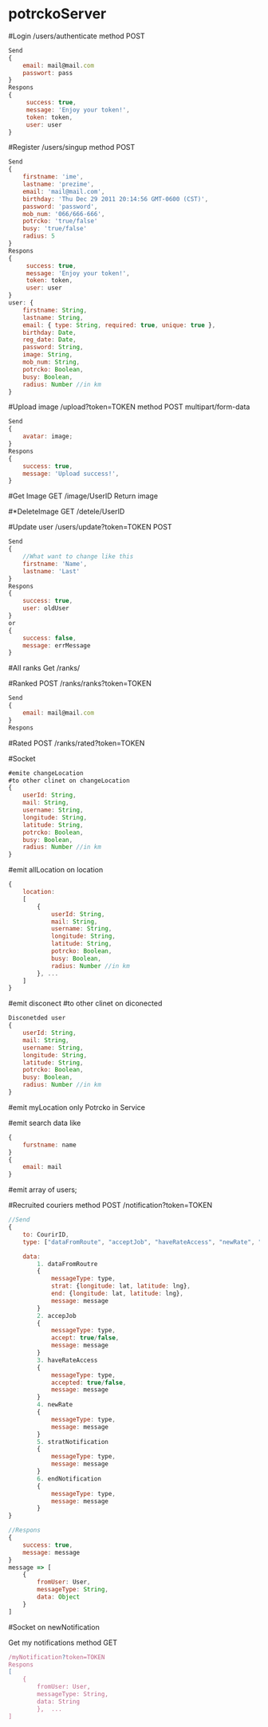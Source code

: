 # potrckoServer

#Login
/users/authenticate
method POST
```javascript
Send
{ 
	email: mail@mail.com
	passwort: pass
}
Respons
{
	 success: true,
     message: 'Enjoy your token!',
     token: token,
     user: user
}
```
#Register
/users/singup
method POST
```javascript
Send
{ 
	firstname: 'ime', 
    lastname: 'prezime',
    email: 'mail@mail.com',
    birthday: 'Thu Dec 29 2011 20:14:56 GMT-0600 (CST)',
    password: 'password',
    mob_num: '066/666-666',
    potrcko: 'true/false'
    busy: 'true/false'
    radius: 5
}
Respons
{
	 success: true,
     message: 'Enjoy your token!',
     token: token,
     user: user
}
user: { 
    firstname: String, 
    lastname: String,
    email: { type: String, required: true, unique: true },
    birthday: Date,
    reg_date: Date,
    password: String, 
    image: String,
    mob_num: String,
    potrcko: Boolean,
    busy: Boolean,
    radius: Number //in km
}
```

#Upload image
/upload?token=TOKEN
method POST multipart/form-data
```javascript
Send
{
	avatar: image;
}
Respons
{
	success: true,
    message: 'Upload success!',
}
```
#Get Image
GET
/image/UserID
Return image

#*DeleteImage 
GET
/detele/UserID

#Update user
/users/update?token=TOKEN
POST
```javascript
Send
{
    //What want to change like this
    firstname: 'Name',
    lastname: 'Last'
}
Respons
{
    success: true,
    user: oldUser
}
or
{
    success: false,
    message: errMessage
}
```

#All ranks
Get
/ranks/

#Ranked
POST
/ranks/ranks?token=TOKEN
```javascript
Send
{
    email: mail@mail.com
}
Respons
```
#Rated
POST
/ranks/rated?token=TOKEN

#Socket
```javascript
#emite changeLocation
#to other clinet on changeLocation
{
    userId: String, 
    mail: String,
    username: String,
    longitude: String, 
    latitude: String,
    potrcko: Boolean,
    busy: Boolean,
    radius: Number //in km
}
```
#emit allLocation on location
```javascript
{
    location:
    [
        {
            userId: String, 
            mail: String,
            username: String,
            longitude: String, 
            latitude: String,
            potrcko: Boolean,
            busy: Boolean,
            radius: Number //in km
        }, ...
    ]
}
```
#emit disconect
#to other clinet on diconected
```javascript
Disconetded user
{
    userId: String, 
    mail: String,
    username: String,
    longitude: String, 
    latitude: String,
    potrcko: Boolean,
    busy: Boolean,
    radius: Number //in km
}
```
#emit myLocation
only Potrcko in Service


#emit search
data like
```javascript
{
    furstname: name
}
{
    email: mail
}
```
#emit array of users;

#Recruited couriers
method POST
/notification?token=TOKEN

```javascript
//Send
{
    to: CourirID,
    type: ["dataFromRoute", "acceptJob", "haveRateAccess", "newRate", "startnotification", "endNotification"] 

    data:
        1. dataFromRoutre
        {
            messageType: type,
            strat: {longitude: lat, latitude: lng},
            end: {longitude: lat, latitude: lng},
            message: message
        }
        2. accepJob
        {
            messageType: type,
            accept: true/false,
            message: message
        }
        3. haveRateAccess
        {
            messageType: type,
            accepted: true/false,
            message: message
        }
        4. newRate
        {
            messageType: type,
            message: message
        }
        5. stratNotification
        {
            messageType: type,
            message: message
        }
        6. endNotification
        {
            messageType: type,
            message: message
        }
}

//Respons
{
    success: true,
    message: message
}
message => [
    {
        fromUser: User, 
        messageType: String, 
        data: Object
    }
]
```

#Socket on
newNotification

Get my notifications
method GET
```javascript
/myNotification?token=TOKEN
Respons
[
    {
        fromUser: User, 
        messageType: String, 
        data: String
        },  ...
]
```